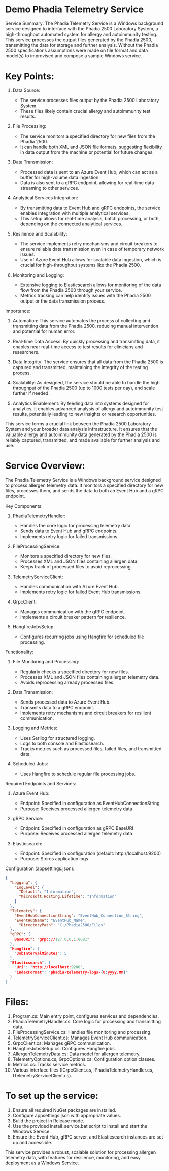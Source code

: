 # Demo Phadia Telemetry Service

Service Summary:
The Phadia Telemetry Service is a Windows background service designed to interface with the Phadia 2500 Laboratory System, a high-throughput automated system for allergy and autoimmunity testing. This service processes the output files generated by the Phadia 2500, transmitting the data for storage and further analysis.
Without the Phadia 2500 specifications assumptions were made on file format and data model(s) to improvised and compose a sample Windows service. 

# Key Points:

1. Data Source: 
   - The service processes files output by the Phadia 2500 Laboratory System.
   - These files likely contain crucial allergy and autoimmunity test results.

2. File Processing:
   - The service monitors a specified directory for new files from the Phadia 2500.
   - It can handle both XML and JSON file formats, suggesting flexibility in data output from the machine or potential for future changes.

3. Data Transmission:
   - Processed data is sent to an Azure Event Hub, which can act as a buffer for high-volume data ingestion.
   - Data is also sent to a gRPC endpoint, allowing for real-time data streaming to other services.

4. Analytical Services Integration:
   - By transmitting data to Event Hub and gRPC endpoints, the service enables integration with multiple analytical services.
   - This setup allows for real-time analysis, batch processing, or both, depending on the connected analytical services.

5. Resilience and Scalability:
   - The service implements retry mechanisms and circuit breakers to ensure reliable data transmission even in case of temporary network issues.
   - Use of Azure Event Hub allows for scalable data ingestion, which is crucial for high-throughput systems like the Phadia 2500.

6. Monitoring and Logging:
   - Extensive logging to Elasticsearch allows for monitoring of the data flow from the Phadia 2500 through your service.
   - Metrics tracking can help identify issues with the Phadia 2500 output or the data transmission process.

Importance:
1. Automation: This service automates the process of collecting and transmitting data from the Phadia 2500, reducing manual intervention and potential for human error.

2. Real-time Data Access: By quickly processing and transmitting data, it enables near real-time access to test results for clinicians and researchers.

3. Data Integrity: The service ensures that all data from the Phadia 2500 is captured and transmitted, maintaining the integrity of the testing process.

4. Scalability: As designed, the service should be able to handle the high throughput of the Phadia 2500 (up to 1000 tests per day), and scale further if needed.

5. Analytics Enablement: By feeding data into systems designed for analytics, it enables advanced analysis of allergy and autoimmunity test results, potentially leading to new insights or research opportunities.

This service forms a crucial link between the Phadia 2500 Laboratory System and your broader data analysis infrastructure. It ensures that the valuable allergy and autoimmunity data generated by the Phadia 2500 is reliably captured, transmitted, and made available for further analysis and use.

#  Service Overview:
The Phadia Telemetry Service is a Windows background service designed to process allergen telemetry data. It monitors a specified directory for new files, processes them, and sends the data to both an Event Hub and a gRPC endpoint.

Key Components:

1. PhadiaTelemetryHandler:
   - Handles the core logic for processing telemetry data.
   - Sends data to Event Hub and gRPC endpoints.
   - Implements retry logic for failed transmissions.

2. FileProcessingService:
   - Monitors a specified directory for new files.
   - Processes XML and JSON files containing allergen data.
   - Keeps track of processed files to avoid reprocessing.

3. TelemetryServiceClient:
   - Handles communication with Azure Event Hub.
   - Implements retry logic for failed Event Hub transmissions.

4. GrpcClient:
   - Manages communication with the gRPC endpoint.
   - Implements a circuit breaker pattern for resilience.

5. HangfireJobsSetup:
   - Configures recurring jobs using Hangfire for scheduled file processing.

Functionality:
1. File Monitoring and Processing:
   - Regularly checks a specified directory for new files.
   - Processes XML and JSON files containing allergen telemetry data.
   - Avoids reprocessing already processed files.

2. Data Transmission:
   - Sends processed data to Azure Event Hub.
   - Transmits data to a gRPC endpoint.
   - Implements retry mechanisms and circuit breakers for resilient communication.

3. Logging and Metrics:
   - Uses Serilog for structured logging.
   - Logs to both console and Elasticsearch.
   - Tracks metrics such as processed files, failed files, and transmitted data.

4. Scheduled Jobs:
   - Uses Hangfire to schedule regular file processing jobs.

Required Endpoints and Services:
1. Azure Event Hub:
   - Endpoint: Specified in configuration as EventHubConnectionString
   - Purpose: Receives processed allergen telemetry data

2. gRPC Service:
   - Endpoint: Specified in configuration as gRPC:BaseURI
   - Purpose: Receives processed allergen telemetry data

3. Elasticsearch:
   - Endpoint: Specified in configuration (default: http://localhost:9200)
   - Purpose: Stores application logs

Configuration (appsettings.json):
```json
{
  "Logging": {
    "LogLevel": {
      "Default": "Information",
      "Microsoft.Hosting.Lifetime": "Information"
    }
  },
  "Telemetry": {
    "EventHubConnectionString": "EventHub_Connection_String",
    "EventHubName": "EventHub_Name",
      "DirectoryPath": "C:/Phadia2500/Files"
  },
  "gRPC": {
    BaseURI": "grpc://127.0.0.1:8081"
  },
  "Hangfire": {
    "JobIntervalMinutes": 5
  },
  "Elasticsearch": {
    "Uri": "http://localhost:9200",
    "IndexFormat": "phadia-telemetry-logs-{0:yyyy.MM}"
  }
}
```

# Files:
1. Program.cs: Main entry point, configures services and dependencies.
2. PhadiaTelemetryHandler.cs: Core logic for processing and transmitting data.
3. FileProcessingService.cs: Handles file monitoring and processing.
4. TelemetryServiceClient.cs: Manages Event Hub communication.
5. GrpcClient.cs: Manages gRPC communication.
6. HangfireJobsSetup.cs: Configures Hangfire jobs.
7. AllergenTelemetryData.cs: Data model for allergen telemetry.
8. TelemetryOptions.cs, GrpcOptions.cs: Configuration option classes.
9. Metrics.cs: Tracks service metrics.
10. Various interface files (IGrpcClient.cs, IPhadiaTelemetryHandler.cs, ITelemetryServiceClient.cs).

# To set up the service:
1. Ensure all required NuGet packages are installed.
2. Configure appsettings.json with appropriate values.
3. Build the project in Release mode.
4. Use the provided install_service.bat script to install and start the Windows Service.
5. Ensure the Event Hub, gRPC server, and Elasticsearch instances are set up and accessible.

This service provides a robust, scalable solution for processing allergen telemetry data, with features for resilience, monitoring, and easy deployment as a Windows Service.

